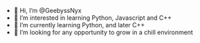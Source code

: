 - 👋 Hi, I’m @GeebyssNyx
- 👀 I’m interested in learning Python, Javascript and C++
- 🌱 I’m currently learning Python, and later C++
- 💞️ I’m looking for any opportunity to grow in a chill environment


<!---
GeebyssNyx/GeebyssNyx is a ✨ special ✨ repository because its `README.md` (this file) appears on your GitHub profile.
You can click the Preview link to take a look at your changes.
--->
